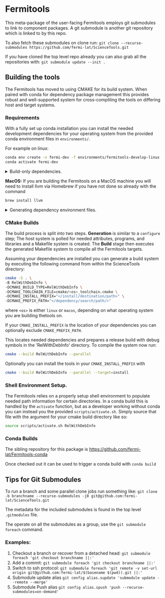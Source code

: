 # Fermitools

This meta-package of the user-facing Fermitools employs git submodules to link
to component packages. A git submodule is another git repository which is linked to by
this repo.

To also fetch these submodules on clone run:
`git clone --recurse-submodules https://github.com/fermi-lat/ScienceTools.git`

If you have cloned the top level repo already you can also grab all the repositories with:
`git submodule update --init .`

## Building the tools

The Fermitools has moved to using CMAKE for its build system. When paired with conda for
dependency package management this provides robust and well-supported system for
cross-compliling the tools on differing host and target systems.

### Requirements

With a fully set up conda installation you can install the needed development dependencies
for your operating system from the provided conda environment files in `environments/`.

For example on linux:

```bash
conda env create -n fermi-dev -f environments/fermitools-develop-linux.yml
conda activate fermi-dev
```

<details>
<summary> Build-only dependencies. </summary>
System specific environment files also exist for just building the tools, but neither
running nor testing them once built.

```bash
conda env create -n fermi-build -f environments/fermitools-build-linux-x86.yml
conda activate fermi-build
```
</details>

**MacOS:** If you are building the Fermitools on a MacOS machine you will need to install llvm via Homebrew if you have not done so already with the command

```bash
brew install llvm
```

<details>
<summary> Generating dependency environment files. </summary>
A new environment file candidate can be created from the command line. I say candidate
because the YAML needs to me modified to actually be installable. You need to remove
the 'prefix:' seciton and probably add a '-fermi' to the channel list.

``` bash
conda env export -n fermi-build --from-history >  environments/fermitools-build.yml
```
</details>

### CMake Builds

The build process is split into two steps. **Generation** is similar to a `configure` step;
The host system is polled for needed attributes, programs, and libraries and a Makefile
system is created. The **Build** stage then executes the generated Makefile system to
compile all the Fermitools targets.

Assuming your dependencies are installed you can generate a build system by executing the following command from within
the ScienceTools directory:

```bash
cmake -S . \
-B RelWithDebInfo \
-DCMAKE_BUILD_TYPE=RelWithDebInfo \
-DCMAKE_TOOLCHAIN_FILE=cmake/<os>_toolchain.cmake \
-DCMAKE_INSTALL_PREFIX="</install/destination/path>" \
-DCMAKE_PREFIX_PATH="</dependency/search/path/>"
```
where `<os>` is either `linux` or `macos`, depending on what operating system you are building thetools on. 

If your `CMAKE_INSTALL_PREFIX` is the location of your dependencies you can optionally
exclude `CMAKE_PREFIX_PATH`.

This locates needed dependencies and prepares a release build with debug symbols
in the 'RelWithDebInfo' directory. To compile the system now run:

```bash
cmake --build RelWithDebInfo --parallel
```

Optionally you can install the tools in your `CMAKE_INSTALL_PREFIX` with

```bash
cmake --build RelWithDebInfo --parallel --target=install
```

### Shell Environment Setup.

The Fermitools relies on a properly setup shell environment to populate needed path
information for certain directories. In a conda build this is handled by the `activate`
function, but as a developer working without conda you can instead you the provided
`scripts/activate.sh`. Simply source that file with the argument for your cmake build
directory like so:

```bash
source scripts/activate.sh RelWithDebInfo
```

### Conda Builds

The sibling repository for this package is https://github.com/fermi-lat/Fermitools-conda

Once checked out it can be used to trigger a conda build with `conda build `

## Tips for Git Submodules

To run a branch and some parallel clone jobs run something like:
`git clone -b branchname --recurse-submodules -j8 git@github.com:fermi-lat/ScienceTools.git`

The metadata for the included submodules is found in the top level `.gitmodules` file.

The operate on all the submodules as a group, use the `git submodule foreach` command.

### Examples:

1.  Checkout a branch or recover from a detached head: `git submodule foreach 'git checkout branchname ||:'`
1.  Add a commit: `git submodule foreach 'git checkout branchname ||:'`
1.  Switch to ssh protocol: `git submodule foreach 'git remote -v set-url origin git@github.com:fermi-lat/$(basename $(pwd)).git ||:'`
1.  Submodule update alias `git config alias.supdate 'submodule update --remote --merge'`
1.  Submodule Push alias `git config alias.spush 'push --recurse-submodules=on-demand'`
